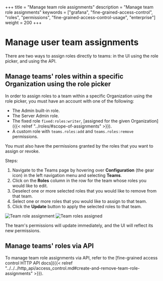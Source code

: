 +++
title = "Manage team role assignments"
description = "Manage team role assignments"
keywords = ["grafana", "fine-grained-access-control", "roles", "permissions", "fine-grained-access-control-usage", "enterprise"]
weight = 200
+++

# Manage user team assignments

There are two ways to assign roles directly to teams: in the UI using the role picker, and using the API.

## Manage teams' roles within a specific Organization using the role picker

In order to assign roles to a team within a specific Organization using the role picker, you must have an account with one of the following:

- The Admin built-in role.
- The Server Admin role.
- The fixed role `fixed:roles:writer`, [assigned for the given Organization]({{< relref "../roles/#scope-of-assignments" >}}).
- A custom role with `teams.roles:add` and `teams.roles:remove` permissions.

You must also have the permissions granted by the roles that you want to assign or revoke.

Steps:

1. Navigate to the Teams page by hovering over **Configuration** (the gear icon) in the left navigation menu and selecting **Teams**.
1. Click on the **Roles** column in the row for the team whose roles you would like to edit.
1. Deselect one or more selected roles that you would like to remove from that team.
1. Select one or more roles that you would like to assign to that team.
1. Click the **Update** button to apply the selected roles to that team.

![Team role assignment](/static/img/docs/enterprise/team_role_assignment.png)
![Team roles assigned](/static/img/docs/enterprise/team_role_assigned.png)

The team's permissions will update immediately, and the UI will reflect its new permissions.

## Manage teams' roles via API

To manage team role assignments via API, refer to the [fine-grained access control HTTP API docs]({{< relref "../../../http_api/access_control.md#create-and-remove-team-role-assignments" >}}).
